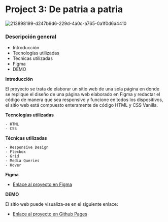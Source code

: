 # Project 3: De patria a patria

![213898199-d247b9d6-229d-4a0c-a765-0a1f0d6a4410](https://github.com/aegisnull/practicum-art-gallery/assets/27663011/871f2efe-e37d-4327-b8d3-b91735791d48)


### Descripción general

- Introducción
- Tecnologías utilizadas
- Técnicas utilizadas
- Figma
- DEMO

**Introducción**

El proyecto se trata de elaborar un sitio web de una sola página en donde se replique el diseño de una página web elaborado en Figma y redactar el código de manera que sea responsivo y funcione en todos los dispositivos, el sitio web está compuesto enteramente de código HTML y CSS Vanilla.

**Tecnologías utilizadas**

    - HTML
    - CSS

**Técnicas utilizadas**

    - Responsive Design
    - Flexbox
    - Grid
    - Media Queries
    - Hover

**Figma**

- [Enlace al proyecto en Figma](https://www.figma.com/file/ZW8wxTYTZH2czTTfDMVHWq/WEB%2C-Sprint-3-%3A-De-patria-a-patria-%7C-desktop-%2B-mobile?node-id=0%3A1)

**DEMO**

El sitio web puede visualiza-se en el siguiente enlace:

- [Enlace al proyecto en Github Pages](https://aegisnull.github.io/web_project_3_esp/)
